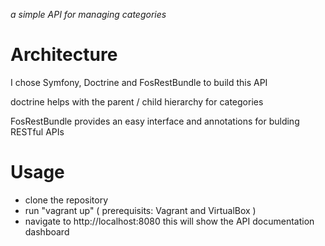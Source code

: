 *a simple API for managing categories*

# Architecture 
I chose Symfony, Doctrine and FosRestBundle to build this API

doctrine helps with the parent / child hierarchy for categories 

FosRestBundle provides an easy interface and annotations for bulding RESTful APIs

# Usage
- clone the repository
- run "vagrant up" ( prerequisits: Vagrant and VirtualBox )
- navigate to http://localhost:8080 this will show the API documentation dashboard

